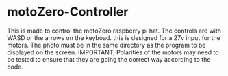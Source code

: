 # motoZero-Controller
This is made to control the motoZero raspberry pi hat. 
The controls are with WASD or the arrows on the keyboad.
this is designed for a 27v input for the motors.
The photo must be in the same directory as the program to 
be displayed on the screen. IMPORTANT, Polarities of the 
motors may need to be tested to ensure that they are going 
the correct way according to the code. 




